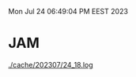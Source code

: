 Mon Jul 24 06:49:04 PM EEST 2023
# JAM
<a href='./cache/202307/24_18.log'>./cache/202307/24_18.log</a>
